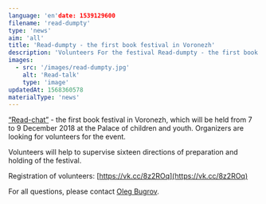 ```yaml
---
language: 'en'date: 1539129600
filename: 'read-dumpty'
type: 'news'
aim: 'all'
title: 'Read-dumpty - the first book festival in Voronezh'
description: 'Volunteers For the festival Read-dumpty - the first book festival in Voronezh...'
images:
  - src: '/images/read-dumpty.jpg'
    alt: 'Read-talk'
    type: 'image'
updatedAt: 1568360578
materialType: 'news'
---
```

[“Read-chat”](https://vk.com/bookfestvrn) - the first book festival in Voronezh, which will be held from 7 to 9 December 2018 at the Palace of children and youth. Organizers are looking for volunteers for the event.

Volunteers will help to supervise sixteen directions of preparation and holding of the festival.

Registration of volunteers: [https://vk.cc/8z2ROq](https://vk.cc/8z2ROq)

For all questions, please contact [Oleg Bugrov](https://vk.com/oleg_bugrov).
